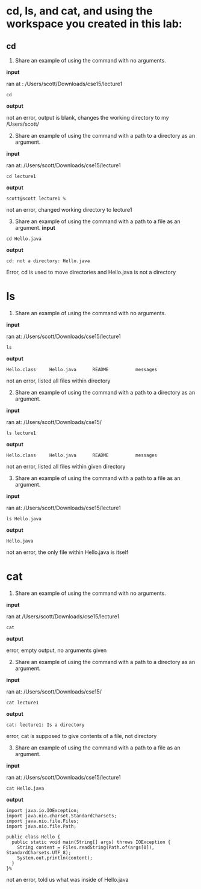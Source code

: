 # cd, ls, and cat, and using the workspace you created in this lab:


## cd

1. Share an example of using the command with no arguments.

**input** 

ran at : /Users/scott/Downloads/cse15/lecture1

```
cd
```

**output**

not an error, output is blank, changes the working directory to my /Users/scott/

2. Share an example of using the command with a path to a directory as an argument.
   
**input**

ran at: /Users/scott/Downloads/cse15/lecture1

```
cd lecture1
```

**output**

```
scott@scott lecture1 %
```
not an error, changed working directory to lecture1

3. Share an example of using the command with a path to a file as an argument.
**input**
```
cd Hello.java
```

**output**

```
cd: not a directory: Hello.java
```
Error, cd is used to move directories and Hello.java is not a directory

# ls

1. Share an example of using the command with no arguments.

**input**

ran at: /Users/scott/Downloads/cse15/lecture1

```
ls
```

**output**

```
Hello.class     Hello.java      README          messages
```

not an error, listed all files within directory

2. Share an example of using the command with a path to a directory as an argument.
   
**input**

ran at: /Users/scott/Downloads/cse15/

```
ls lecture1
```

**output**

```
Hello.class     Hello.java      README          messages
```

not an error, listed all files within given directory

3. Share an example of using the command with a path to a file as an argument.
   
**input**

ran at: /Users/scott/Downloads/cse15/lecture1

```
ls Hello.java
```

**output**

```
Hello.java
```

not an error, the only file within Hello.java is itself

# cat

1. Share an example of using the command with no arguments.
   
**input**

ran at /Users/scott/Downloads/cse15/lecture1

```
cat
```

**output**

error, empty output, no arguments given

2. Share an example of using the command with a path to a directory as an argument.

**input**

ran at: /Users/scott/Downloads/cse15/

```
cat lecture1
```

**output**

```
cat: lecture1: Is a directory
```

error, cat is supposed to give contents of a file, not directory

3. Share an example of using the command with a path to a file as an argument.

**input**

ran at: /Users/scott/Downloads/cse15/lecture1

```
cat Hello.java
```

**output**
```
import java.io.IOException;
import java.nio.charset.StandardCharsets;
import java.nio.file.Files;
import java.nio.file.Path;

public class Hello {
  public static void main(String[] args) throws IOException {
    String content = Files.readString(Path.of(args[0]), StandardCharsets.UTF_8);    
    System.out.println(content);
  }
}%
```

not an error, told us what was inside of Hello.java
